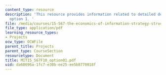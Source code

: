 ```yaml
---
content_type: resource
description: 'This resource provides information related to detailed description for
  option 1. '
file: /media/courses/15-567-the-economics-of-information-strategy-structure-and-pricing-fall-2010/da68696a1fc7e30bee25ee5b8770018f_MIT15_567F10_option01.pdf
file_type: application/pdf
learning_resource_types:
- Projects
ocw_type: OCWFile
parent_title: Projects
parent_type: CourseSection
resourcetype: Document
title: MIT15_567F10_option01.pdf
uid: da68696a-1fc7-e30b-ee25-ee5b8770018f
---
```

